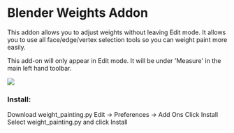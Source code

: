 # Blender Weights Addon

This addon allows you to adjust weights without leaving Edit mode.
It allows you to use all face/edge/vertex selection tools so you can weight paint more easily.

This add-on will only appear in Edit mode. It will be under 'Measure' in the main left hand toolbar.


![](painting.gif)

### Install:
Download weight_painting.py
Edit -> Preferences -> Add Ons
Click Install
Select weight_painting.py and click Install

